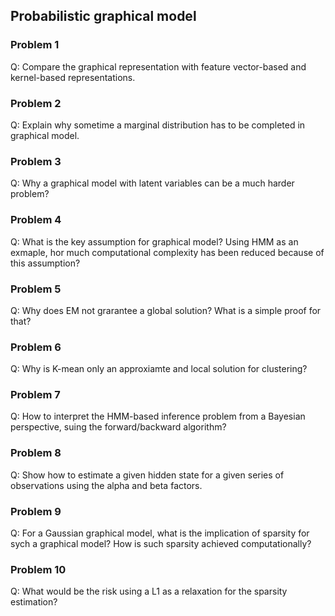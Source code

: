 ## Probabilistic graphical model

### Problem 1
Q: Compare the graphical representation with feature vector-based and
kernel-based representations.

### Problem 2
Q: Explain why sometime a marginal distribution has to be completed
in graphical model.

### Problem 3
Q: Why a graphical model with latent variables can be a much harder problem?

### Problem 4
Q: What is the key assumption for graphical model? Using HMM as an exmaple,
hor much computational complexity has been reduced because of this assumption?

### Problem 5
Q: Why does EM not grarantee a global solution? What is a simple proof
for that?

### Problem 6
Q: Why is K-mean only an approxiamte and local solution for clustering?

### Problem 7
Q: How to interpret the HMM-based inference problem from a Bayesian
perspective, suing the forward/backward algorithm?

### Problem 8
Q: Show how to estimate a given hidden state for a given series of
observations using the alpha and beta factors.

### Problem 9
Q: For a Gaussian graphical model, what is the implication of sparsity
for sych a graphical model? How is such sparsity achieved computationally?

### Problem 10
Q: What would be the risk using a L1 as a relaxation for the sparsity
estimation?

